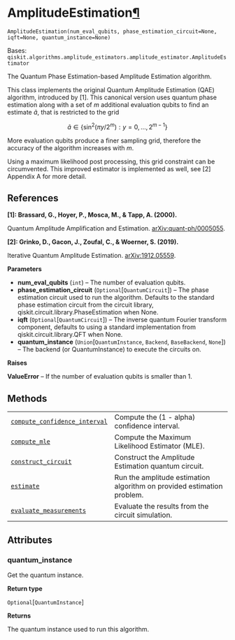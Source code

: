 # AmplitudeEstimation[¶](#amplitudeestimation "Permalink to this headline")

<span id="undefined" />

`AmplitudeEstimation(num_eval_qubits, phase_estimation_circuit=None, iqft=None, quantum_instance=None)`

Bases: `qiskit.algorithms.amplitude_estimators.amplitude_estimator.AmplitudeEstimator`

The Quantum Phase Estimation-based Amplitude Estimation algorithm.

This class implements the original Quantum Amplitude Estimation (QAE) algorithm, introduced by \[1]. This canonical version uses quantum phase estimation along with a set of $m$ additional evaluation qubits to find an estimate $\tilde{a}$, that is restricted to the grid

$$
\tilde{a} \in \{\sin^2(\pi  y / 2^m) : y = 0, ..., 2^{m-1}\}
$$

More evaluation qubits produce a finer sampling grid, therefore the accuracy of the algorithm increases with $m$.

Using a maximum likelihood post processing, this grid constraint can be circumvented. This improved estimator is implemented as well, see \[2] Appendix A for more detail.

## References

**\[1]: Brassard, G., Hoyer, P., Mosca, M., & Tapp, A. (2000).**

Quantum Amplitude Amplification and Estimation. [arXiv:quant-ph/0005055](http://arxiv.org/abs/quant-ph/0005055).

**\[2]: Grinko, D., Gacon, J., Zoufal, C., & Woerner, S. (2019).**

Iterative Quantum Amplitude Estimation. [arXiv:1912.05559](https://arxiv.org/abs/1912.05559).

**Parameters**

*   **num\_eval\_qubits** (`int`) – The number of evaluation qubits.
*   **phase\_estimation\_circuit** (`Optional`\[`QuantumCircuit`]) – The phase estimation circuit used to run the algorithm. Defaults to the standard phase estimation circuit from the circuit library, qiskit.circuit.library.PhaseEstimation when None.
*   **iqft** (`Optional`\[`QuantumCircuit`]) – The inverse quantum Fourier transform component, defaults to using a standard implementation from qiskit.circuit.library.QFT when None.
*   **quantum\_instance** (`Union`\[`QuantumInstance`, `Backend`, `BaseBackend`, `None`]) – The backend (or QuantumInstance) to execute the circuits on.

**Raises**

**ValueError** – If the number of evaluation qubits is smaller than 1.

## Methods

|                                                                                                                                                                                                                                          |                                                                        |
| ---------------------------------------------------------------------------------------------------------------------------------------------------------------------------------------------------------------------------------------- | ---------------------------------------------------------------------- |
| [`compute_confidence_interval`](qiskit.algorithms.AmplitudeEstimation.compute_confidence_interval#qiskit.algorithms.AmplitudeEstimation.compute_confidence_interval "qiskit.algorithms.AmplitudeEstimation.compute_confidence_interval") | Compute the (1 - alpha) confidence interval.                           |
| [`compute_mle`](qiskit.algorithms.AmplitudeEstimation.compute_mle#qiskit.algorithms.AmplitudeEstimation.compute_mle "qiskit.algorithms.AmplitudeEstimation.compute_mle")                                                                 | Compute the Maximum Likelihood Estimator (MLE).                        |
| [`construct_circuit`](qiskit.algorithms.AmplitudeEstimation.construct_circuit#qiskit.algorithms.AmplitudeEstimation.construct_circuit "qiskit.algorithms.AmplitudeEstimation.construct_circuit")                                         | Construct the Amplitude Estimation quantum circuit.                    |
| [`estimate`](qiskit.algorithms.AmplitudeEstimation.estimate#qiskit.algorithms.AmplitudeEstimation.estimate "qiskit.algorithms.AmplitudeEstimation.estimate")                                                                             | Run the amplitude estimation algorithm on provided estimation problem. |
| [`evaluate_measurements`](qiskit.algorithms.AmplitudeEstimation.evaluate_measurements#qiskit.algorithms.AmplitudeEstimation.evaluate_measurements "qiskit.algorithms.AmplitudeEstimation.evaluate_measurements")                         | Evaluate the results from the circuit simulation.                      |

## Attributes

<span id="undefined" />

### quantum\_instance

Get the quantum instance.

**Return type**

`Optional`\[`QuantumInstance`]

**Returns**

The quantum instance used to run this algorithm.
